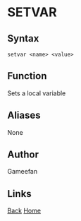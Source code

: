 # SETVAR
## Syntax
```setvar <name> <value>```
## Function
Sets a local variable
## Aliases
None
## Author
Gameefan
## Links
[Back](https://gameefan.github.io/AIOShell/commands)
[Home](https://gameefan.github.io/AIOShell/)